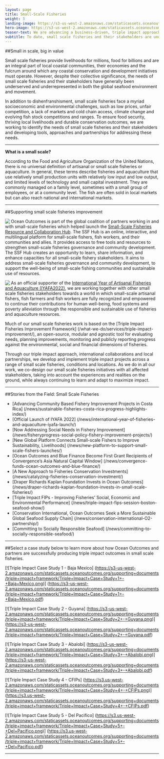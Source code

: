```yaml
---
layout: page
title: Small-Scale Fisheries
weight: 3
landing-image: https://s3-us-west-2.amazonaws.com/staticassets.oceanoutcomes.org/rollover+images/our-work-hover.jpg
hero-image: https://s3-us-west-2.amazonaws.com/staticassets.oceanoutcomes.org/news+and+analysis/hero+images/convergence-funds-ocean-outcomes-and-blue-finance-hero.jpg
teaser-text: We are advancing a business-driven, triple impact approach to the challenges facing many of the world’s small scale fisheries. This approach focuses on harnessing untapped financing and increasing profitability in small scale fishing enterprises to improve livelihoods and ecosystem health; creating a positive feedback loop for people, planet and profit.
subtitle: To date, small scale fisheries and their stakeholders are underserved and underrepresented in the global seafood environment and movement. New approaches, collaborations and tools from Ocean Outcomes and partners are working to change this.
---
```

##Small in scale, big in value

Small scale fisheries provide livelihoods for millions, food for billions and are an integral part of local coastal communities, their economies and the fulcrum around which any coastal conservation and development initiatives must operate. However, despite their collective significance, the needs of small scale fisheries and their stakeholders have generally been underserved and underrepresented in both the global seafood environment and movement. 

In addition to dishenfranshisment, small scale fisheries face a myriad socioeconomic and environmental challenges, such as low prices, unfair competition, a lack of markets and cold chain access, climate change and evolving fish stock competitions and ranges. To ensure food security, thriving local livelihoods and durable conservation outcomes, we are working to identify the needs of small scale fisheries and their stakeholders and developing tools, approaches and partnerships for addressing these needs.

----

**What is a small scale?**

According to the Food and Agriculture Organization of the United Nations, there is no universal definition of artisanal or small scale fisheries or aquaculture. In general, these terms describe fisheries and aquaculture that use relatively small production units with relatively low input and low output, and limited levels of technology and small capital investment. They are commonly managed on a family level, sometimes with a small group of employees, or at a community level. The fish are often sold in local markets but can also reach national and international markets.

----
##Supporting small scale fisheries improvement

<img align="left" src="https://s3.us-west-2.amazonaws.com/staticassets.oceanoutcomes.org/embedded+photos/partners/ssf-hub-logo-partners.png">

Ocean Outcomes is part of the global coalition of partners working in and with small-scale fisheries which helped launch the <a href="https://ssfhub.org/" target="_blank">Small-Scale Fisheries Resource and Collaboration Hub</a>. The SSF Hub is an online, interactive, and multilingual platform for small-scale fishers, fish workers, and their communities and allies. It provides access to free tools and resources to strengthen small-scale fisheries governance and community development. The SSF Hub creates an opportunity to learn, share information, and enhance capacities for all small-scale fishery stakeholders. It aims to address small-scale fisheries governance and community development, to support the well-being of small-scale fishing communities and sustainable use of resources.

<img align="left" src="https://s3.us-west-2.amazonaws.com/staticassets.oceanoutcomes.org/embedded+photos/partners/iyafa-logo-partners.png">

As an official supporter of the <a href="https://www.fao.org/artisanal-fisheries-aquaculture-2022/home/en/" target="_blank">International Year of Artisanal Fisheries and Aquaculture (IYAFA2022)</a>, we are working together with other small scale fisheries stakeholders towards a world in which small-scale artisanal fishers, fish farmers and fish workers are fully recognized and empowered to continue their contributions for human well-being, food systems and poverty alleviation through the responsible and sustainable use of fisheries and aquaculture resources.

Much of our small scale fisheries work is based on the [Triple Impact Fisheries Improvement Framework] (/what-we-do/services/triple-impact-improvement/), an open-source, modular and agnostic tool for evaluating needs, planning improvements, monitoring and publicly reporting progress against the environmental, social and financial dimensions of fisheries.

Through our triple impact approach, international collaborations and local partnerships, we develop and implement triple impact projects across a range of small scale fisheries, conditions and locations. As we do in all our work, we co-design our small scale fisheries initiatives with all affected stakeholders, taking into account the experiences and realities on the ground, while always continuing to learn and adapt to maximize impact.

---
##Stories from the Field: Small Scale Fisheries

* [Advancing Community Based Fishery Improvement Projects in Costa Rica] (/news/sustainable-fisheries-costa-rica-progress-highlights-index/)
* [Official Launch of IYAFA 2022] (/news/international-year-of-fisheries-and-aquaculture-iyafa-launch/)
* [Now Addressing Social Needs in Fishery Improvement] (/news/fisheryprogress-social-policy-fishery-improvement-projects/)
* [New Global Platform Connects Small-scale Fishers to Improve Sustainability, Livelihoods] (/news/new-platform-to-support-small-scale-fishers-launches/)
* [Ocean Outcomes and Blue Finance Become First Grant Recipients of Convergence’s Asia Natural Capital Window] (/news/convergence-funds-ocean-outcomes-and-blue-finance/)
* [A New Approach to Fisheries Conservation Investments] (/news/catalyzing-fisheries-conservation-investment/)
* [Draper Richards Kaplan Foundation Invests in Ocean Outcomes] (/news/draper-richards-kaplan-foundation-invests-in-small-scale-fisheries/)
* [Triple Impact FIPs - Improving Fisheries' Social, Economic and Environmental Performance] (/news/triple-impact-fips-session-boston-seafood-show/)
* [Conservation International, Ocean Outcomes Seek a More Sustainable Global Seafood Supply Chain] (/news/conservation-international-O2-partnership/)
* [Committing to Socially Responsible Seafood] (/news/committing-to-socially-responsible-seafood/)

---

##Select a case study below to learn more about how Ocean Outcomes and partners are successfully producing triple impact outcomes in small scale fisheries.

[![Triple Impact Case Study 1 - Baja Mexico]
(https://s3-us-west-2.amazonaws.com/staticassets.oceanoutcomes.org/supporting+documents/triple+impact+framework/Triple+Impact+Case+Study+1+-+Baja+Mexico.png)] (https://s3-us-west-2.amazonaws.com/staticassets.oceanoutcomes.org/supporting+documents/triple+impact+framework/Triple+Impact+Case+Study+1+-+Baja+Mexico.pdf)

[![Triple Impact Case Study 2 - Guyana]
(https://s3-us-west-2.amazonaws.com/staticassets.oceanoutcomes.org/supporting+documents/triple+impact+framework/Triple+Impact+Case+Study+2+-+Guyana.png)] (https://s3-us-west-2.amazonaws.com/staticassets.oceanoutcomes.org/supporting+documents/triple+impact+framework/Triple+Impact+Case+Study+2+-+Guyana.pdf)

[![Triple Impact Case Study 3 - Abalobi]
(https://s3-us-west-2.amazonaws.com/staticassets.oceanoutcomes.org/supporting+documents/triple+impact+framework/Triple+Impact+Case+Study+3+-+Abalobi.png)] (https://s3-us-west-2.amazonaws.com/staticassets.oceanoutcomes.org/supporting+documents/triple+impact+framework/Triple+Impact+Case+Study+3+-+Abalobi.pdf)

[![Triple Impact Case Study 4 - CFIPs]
(https://s3.us-west-2.amazonaws.com/staticassets.oceanoutcomes.org/supporting+documents/triple+impact+framework/Triple+Impact+Case+Study+4+-+CFIPs.png)] (https://s3.us-west-2.amazonaws.com/staticassets.oceanoutcomes.org/supporting+documents/triple+impact+framework/Triple+Impact+Case+Study+4+-+CFIPs.pdf)

[![Triple Impact Case Study 5 - Del Pacifico]
(https://s3.us-west-2.amazonaws.com/staticassets.oceanoutcomes.org/supporting+documents/triple+impact+framework/Triple+Impact+Case+Study+5+-+Del+Pacifico.png)] (https://s3.us-west-2.amazonaws.com/staticassets.oceanoutcomes.org/supporting+documents/triple+impact+framework/Triple+Impact+Case+Study+5+-+Del+Pacifico.pdf)

-----
